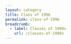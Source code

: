 ```yaml
---
layout: category
title: Class of 1996
permalink: class-of-1996
breadcrumb:
  - label: Classes of 1990s
    url: /classes-of-1990s
---
```


